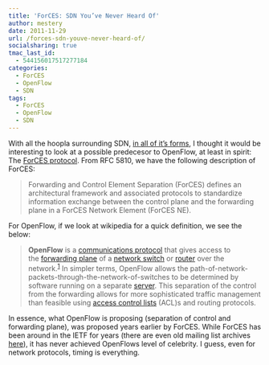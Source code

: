 ```yaml
---
title: 'ForCES: SDN You’ve Never Heard Of'
author: mestery
date: 2011-11-29
url: /forces-sdn-youve-never-heard-of/
socialsharing: true
tmac_last_id:
  - 544156017517277184
categories:
  - ForCES
  - OpenFlow
  - SDN
tags:
  - ForCES
  - OpenFlow
  - SDN
---
```

With all the hoopla surrounding SDN, <a title="OpenFlow not the only path to network revolution" href="http://www.networkworld.com/news/2011/111711-sdn-openflow-253228.html" target="_blank">in all of it&#8217;s forms</a>, I thought it would be interesting to look at a possible predecesor to OpenFlow, at least in spirit: The <a title="ForCES Protocol" href="http://tools.ietf.org/html/rfc5810" target="_blank">ForCES protocol</a>. From RFC 5810, we have the following description of ForCES:

> Forwarding and Control Element Separation (ForCES) defines an architectural framework and associated protocols to standardize information exchange between the control plane and the forwarding plane in a ForCES Network Element (ForCES NE).

For OpenFlow, if we look at wikipedia for a quick definition, we see the below:

> **OpenFlow** is a [communications protocol][1] that gives access to the [forwarding plane][2] of a [network switch][3] or [router][4] over the network.<sup id="cite_ref-0"><a href="http://en.wikipedia.org/wiki/Openflow_Switching_Protocol#cite_note-0">[1]</a></sup> In simpler terms, OpenFlow allows the path-of-network-packets-through-the-network-of-switches to be determined by software running on a separate [server][5]. This separation of the control from the forwarding allows for more sophisticated traffic management than feasible using [access control lists][6] (ACL)s and routing protocols.

In essence, what OpenFlow is proposing (separation of control and forwarding plane), was proposed years earlier by ForCES. While ForCES has been around in the IETF for years (there are even old mailing list archives <a title="ForCES Mailing List Info" href="https://www.ietf.org/mailman/listinfo/forces-protocol" target="_blank">here</a>), it has never achieved OpenFlows level of celebrity. I guess, even for network protocols, timing is everything.

 [1]: http://en.wikipedia.org/wiki/Communications_protocol "Communications protocol"
 [2]: http://en.wikipedia.org/wiki/Forwarding_plane "Forwarding plane"
 [3]: http://en.wikipedia.org/wiki/Network_switch "Network switch"
 [4]: http://en.wikipedia.org/wiki/Router_(computing) "Router (computing)"
 [5]: http://en.wikipedia.org/wiki/Server_computer "Server computer"
 [6]: http://en.wikipedia.org/wiki/Access_control_list "Access control list"
